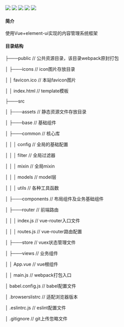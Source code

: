 ![](https://img.shields.io/badge/版本-0.0.1.alpha.1-3963bc.svg)
![](https://img.shields.io/badge/node-10.15.3+-3963bc.svg)
![](https://img.shields.io/badge/vue-~2.5.17-3963bc.svg)
![](https://img.shields.io/badge/脚手架-vuecli3-3963bc.svg)
![](https://img.shields.io/badge/element-~2.4.6-3963bc.svg)

#### 简介
使用Vue+element-ui实现的内容管理系统框架 
#### 目录结构
├───public // 公共资源目录，该目录webpack原封打包

│    ├───icons // icon图片存放目录

│    │   favicon.ico // 本站favicon图片

│    │   index.html // template模板

├───src

│    ├───assets // 静态资源文件存放目录

│    ├───base // 基础组件 

│    ├───common // 核心库

│    │   │   config // 全局的基础配置

│    │   │   filter // 全局过滤器

│    │   │   mixin // 全局mixin

│    │   │   models // model层

│    │   │   utils // 各种工具函数

│    ├───components // 布局组件及业务基础组件

│    ├───router // 前端路由

│    │   │   index.js // vue-router入口文件

│    │   │   routes.js // vue-router路由配置

│    ├───store // vuex状态管理文件

│    ├───views // 业务组件

│    │   App.vue // vue根组件

│    │   main.js // webpack打包入口

│   babel.config.js // babel配置文件

│   .browserslistrc // 适配浏览器版本

│   .eslintrc.js // eslint配置文件

│   .gitignore // git上传忽略文件


